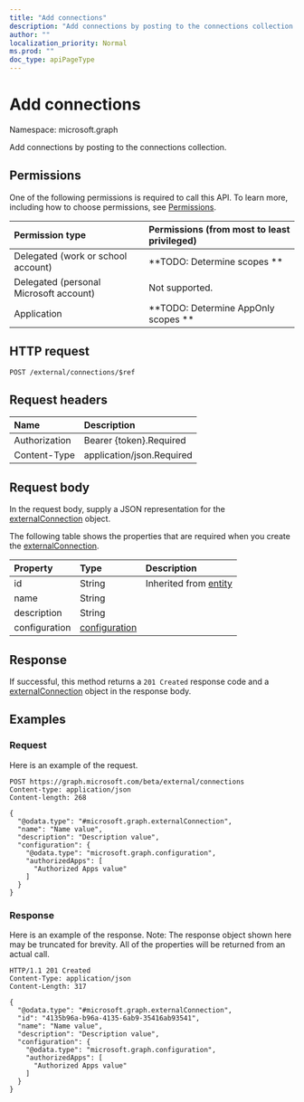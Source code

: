 ```yaml
---
title: "Add connections"
description: "Add connections by posting to the connections collection."
author: ""
localization_priority: Normal
ms.prod: ""
doc_type: apiPageType
---
```


# Add connections

Namespace: microsoft.graph

Add connections by posting to the connections collection.

## Permissions
One of the following permissions is required to call this API. To learn more, including how to choose permissions, see [Permissions](/concepts/permissions-reference.md).

|Permission type|Permissions (from most to least privileged)|
|:---|:---|
|Delegated (work or school account)|**TODO: Determine scopes **|
|Delegated (personal Microsoft account)|Not supported.|
|Application|**TODO: Determine AppOnly scopes **|

## HTTP request
<!-- {
  "blockType": "ignored"
}
-->
``` http
POST /external/connections/$ref
```

## Request headers
|Name|Description|
|:---|:---|
|Authorization|Bearer {token}.Required|
|Content-Type|application/json.Required|

## Request body
In the request body, supply a JSON representation for the [externalConnection](../resources/externalconnection.md) object.

The following table shows the properties that are required when you create the [externalConnection](../resources/externalconnection.md).

|Property|Type|Description|
|:---|:---|:---|
|id|String| Inherited from [entity](../resources/entity.md)|
|name|String||
|description|String||
|configuration|[configuration](../resources/configuration.md)||



## Response
If successful, this method returns a `201 Created` response code and a [externalConnection](../resources/externalconnection.md) object in the response body.

## Examples

### Request
Here is an example of the request.
<!-- {
  "blockType": "request",
  "name": "create_externalconnection_from_connections"
}
-->
``` http
POST https://graph.microsoft.com/beta/external/connections
Content-type: application/json
Content-length: 268

{
  "@odata.type": "#microsoft.graph.externalConnection",
  "name": "Name value",
  "description": "Description value",
  "configuration": {
    "@odata.type": "microsoft.graph.configuration",
    "authorizedApps": [
      "Authorized Apps value"
    ]
  }
}
```

### Response
Here is an example of the response. Note: The response object shown here may be truncated for brevity. All of the properties will be returned from an actual call.
<!-- {
  "blockType": "response",
  "truncated": true,
  "@odata.type": "microsoft.graph.externalconnection"
}
-->
``` http
HTTP/1.1 201 Created
Content-Type: application/json
Content-Length: 317

{
  "@odata.type": "#microsoft.graph.externalConnection",
  "id": "4135b96a-b96a-4135-6ab9-35416ab93541",
  "name": "Name value",
  "description": "Description value",
  "configuration": {
    "@odata.type": "microsoft.graph.configuration",
    "authorizedApps": [
      "Authorized Apps value"
    ]
  }
}
```

